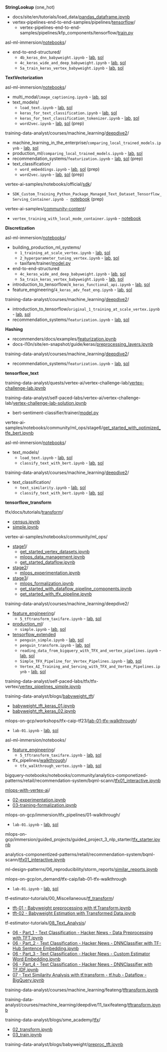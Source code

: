 **StringLookup** (one_hot)

* docs/site/en/tutorials/load_data/[pandas_dataframe.ipynb](https://github.com/tensorflow/docs/blob/master/site/en/tutorials/load_data/pandas_dataframe.ipynb)
* vertex-pipelines-end-to-end-samples/pipelines/[tensorflow](https://github.com/GoogleCloudPlatform/vertex-pipelines-end-to-end-samples/tree/main/pipelines/tensorflow)/
    * vertex-pipelines-end-to-end-samples/pipelines/kfp_components/tensorflow/[train.py](https://github.com/GoogleCloudPlatform/vertex-pipelines-end-to-end-samples/blob/main/pipelines/kfp_components/tensorflow/train.py)

asl-ml-immersion/[notebooks](https://github.com/GoogleCloudPlatform/asl-ml-immersion/tree/master/notebooks)/
* end-to-end-structured/
    * `4b_keras_dnn_babyweight.ipynb` - [lab](https://github.com/GoogleCloudPlatform/asl-ml-immersion/blob/master/notebooks/end-to-end-structured/labs/4b_keras_dnn_babyweight.ipynb), [sol](https://github.com/GoogleCloudPlatform/asl-ml-immersion/blob/master/notebooks/end-to-end-structured/solutions/4b_keras_dnn_babyweight.ipynb)
    * `4c_keras_wide_and_deep_babyweight.ipynb` - [lab](https://github.com/GoogleCloudPlatform/asl-ml-immersion/blob/master/notebooks/end-to-end-structured/labs/4c_keras_wide_and_deep_babyweight.ipynb), [sol](https://github.com/GoogleCloudPlatform/asl-ml-immersion/blob/master/notebooks/end-to-end-structured/solutions/4c_keras_wide_and_deep_babyweight.ipynb)
    * `5a_train_keras_vertex_babyweight.ipynb` - [lab](https://github.com/GoogleCloudPlatform/asl-ml-immersion/blob/master/notebooks/end-to-end-structured/labs/5a_train_keras_vertex_babyweight.ipynb), [sol](https://github.com/GoogleCloudPlatform/asl-ml-immersion/blob/master/notebooks/end-to-end-structured/solutions/5a_train_keras_vertex_babyweight.ipynb)


**TextVectorization**

asl-ml-immersion/[notebooks](https://github.com/GoogleCloudPlatform/asl-ml-immersion/tree/master/notebooks)/

* multi_modal/`image_captioning.ipynb` - [lab](https://github.com/GoogleCloudPlatform/asl-ml-immersion/blob/master/notebooks/multi_modal/labs/image_captioning.ipynb), [sol](https://github.com/GoogleCloudPlatform/asl-ml-immersion/blob/master/notebooks/multi_modal/solutions/image_captioning.ipynb)
* text_models/
    * `load_text.ipynb` - [lab](https://github.com/GoogleCloudPlatform/asl-ml-immersion/blob/master/notebooks/text_models/labs/load_text.ipynb), [sol](https://github.com/GoogleCloudPlatform/asl-ml-immersion/blob/master/notebooks/text_models/solutions/load_text.ipynb)
    * `keras_for_text_classification.ipynb` - [lab](https://github.com/GoogleCloudPlatform/asl-ml-immersion/blob/master/notebooks/text_models/labs/keras_for_text_classification.ipynb), [sol](https://github.com/GoogleCloudPlatform/asl-ml-immersion/blob/master/notebooks/text_models/solutions/keras_for_text_classification.ipynb)
    * `keras_for_text_classification_tokenizer.ipynb` - [lab](https://github.com/GoogleCloudPlatform/asl-ml-immersion/blob/master/notebooks/text_models/labs/keras_for_text_classification_tokenizer.ipynb), [sol](https://github.com/GoogleCloudPlatform/asl-ml-immersion/blob/master/notebooks/text_models/solutions/keras_for_text_classification_tokenizer.ipynb)
    * `word2vec.ipynb` - [lab](https://github.com/GoogleCloudPlatform/asl-ml-immersion/blob/master/notebooks/text_models/labs/word2vec.ipynb),  [sol](https://github.com/GoogleCloudPlatform/asl-ml-immersion/blob/master/notebooks/text_models/solutions/word2vec.ipynb) (prep)


training-data-analyst/courses/machine_learning/[deepdive2](https://github.com/GoogleCloudPlatform/training-data-analyst/tree/master/courses/machine_learning/deepdive2)/

* machine_learning_in_the_enterprise/`comparing_local_trained_models.ipynb` - [lab](https://github.com/GoogleCloudPlatform/training-data-analyst/blob/master/courses/machine_learning/deepdive2/machine_learning_in_the_enterprise/labs/comparing_local_trained_models.ipynb), [sol](https://github.com/GoogleCloudPlatform/training-data-analyst/blob/master/courses/machine_learning/deepdive2/machine_learning_in_the_enterprise/solutions/comparing_local_trained_models.ipynb)
* production_ml/`comparing_local_trained_models.ipynb` - [lab](https://github.com/GoogleCloudPlatform/training-data-analyst/blob/master/courses/machine_learning/deepdive2/production_ml/labs/comparing_local_trained_models.ipynb), [sol](https://github.com/GoogleCloudPlatform/training-data-analyst/blob/master/courses/machine_learning/deepdive2/production_ml/solutions/comparing_local_trained_models.ipynb)
* recommendation_systems/`featurization.ipynb` - [lab](https://github.com/GoogleCloudPlatform/training-data-analyst/blob/master/courses/machine_learning/deepdive2/recommendation_systems/labs/featurization.ipynb), [sol](https://github.com/GoogleCloudPlatform/training-data-analyst/blob/master/courses/machine_learning/deepdive2/recommendation_systems/solutions/featurization.ipynb) (prep)
* text_classification/
    * `word_embeddings.ipynb` - [lab](https://github.com/GoogleCloudPlatform/training-data-analyst/blob/master/courses/machine_learning/deepdive2/text_classification/labs/word_embeddings.ipynb), [sol](https://github.com/GoogleCloudPlatform/training-data-analyst/blob/master/courses/machine_learning/deepdive2/text_classification/solutions/word_embeddings.ipynb) (prep)
    * `word2vec.ipynb` - [lab](https://github.com/GoogleCloudPlatform/training-data-analyst/blob/master/courses/machine_learning/deepdive2/text_classification/labs/word2vec.ipynb), [sol](https://github.com/GoogleCloudPlatform/training-data-analyst/blob/master/courses/machine_learning/deepdive2/text_classification/solutions/word2vec.ipynb) (prep)


vertex-ai-samples/notebooks/official/[sdk](https://github.com/GoogleCloudPlatform/vertex-ai-samples/tree/main/notebooks/official/sdk)/

* `SDK_Custom_Training_Python_Package_Managed_Text_Dataset_Tensorflow_Serving_Container.ipynb - `[notebook](https://github.com/GoogleCloudPlatform/vertex-ai-samples/blob/main/notebooks/official/sdk/SDK_Custom_Training_Python_Package_Managed_Text_Dataset_Tensorflow_Serving_Container.ipynb) (prep)


vertex-ai-samples/[community-content](https://github.com/GoogleCloudPlatform/vertex-ai-samples/tree/main/community-content)/

* `vertex_training_with_local_mode_container.ipynb` - [notebook](https://github.com/GoogleCloudPlatform/vertex-ai-samples/blob/main/community-content/tf_keras_text_classification_distributed_single_worker_gpus_with_gcloud_local_run_and_vertex_sdk/vertex_training_with_local_mode_container.ipynb)


**Discretization**

asl-ml-immersion/[notebooks](https://github.com/GoogleCloudPlatform/asl-ml-immersion/tree/master/notebooks)/
* building_production_ml_systems/
    * `1_training_at_scale_vertex.ipynb` - [lab](https://github.com/GoogleCloudPlatform/asl-ml-immersion/blob/master/notebooks/building_production_ml_systems/labs/1_training_at_scale_vertex.ipynb), [sol](https://github.com/GoogleCloudPlatform/asl-ml-immersion/blob/master/notebooks/building_production_ml_systems/solutions/1_training_at_scale_vertex.ipynb)
    * `2_hyperparameter_tuning_vertex.ipynb` - [lab](https://github.com/GoogleCloudPlatform/asl-ml-immersion/blob/master/notebooks/building_production_ml_systems/labs/2_hyperparameter_tuning_vertex.ipynb), [sol](https://github.com/GoogleCloudPlatform/asl-ml-immersion/blob/master/notebooks/building_production_ml_systems/solutions/2_hyperparameter_tuning_vertex.ipynb)
    * taxifare/trainer/[model.py](https://github.com/GoogleCloudPlatform/asl-ml-immersion/blob/master/notebooks/building_production_ml_systems/solutions/taxifare/trainer/model.py)
* end-to-end-structured
    * `4c_keras_wide_and_deep_babyweight.ipynb` - [lab](https://github.com/GoogleCloudPlatform/asl-ml-immersion/blob/master/notebooks/end-to-end-structured/labs/4c_keras_wide_and_deep_babyweight.ipynb), [sol](https://github.com/GoogleCloudPlatform/asl-ml-immersion/blob/master/notebooks/end-to-end-structured/solutions/4c_keras_wide_and_deep_babyweight.ipynb)
    * `5a_train_keras_vertex_babyweight.ipynb` - [lab](https://github.com/GoogleCloudPlatform/asl-ml-immersion/blob/master/notebooks/end-to-end-structured/labs/5a_train_keras_vertex_babyweight.ipynb), [sol](https://github.com/GoogleCloudPlatform/asl-ml-immersion/blob/master/notebooks/end-to-end-structured/solutions/5a_train_keras_vertex_babyweight.ipynb)
* introduction_to_tensorflow/`4_keras_functional_api.ipynb` - [lab](https://github.com/GoogleCloudPlatform/asl-ml-immersion/blob/master/notebooks/introduction_to_tensorflow/labs/4_keras_functional_api.ipynb), [sol](https://github.com/GoogleCloudPlatform/asl-ml-immersion/blob/master/notebooks/introduction_to_tensorflow/solutions/4_keras_functional_api.ipynb)
* feature_engineering/`4_keras_adv_feat_eng.ipynb` - [lab](https://github.com/GoogleCloudPlatform/asl-ml-immersion/blob/master/notebooks/feature_engineering/labs/4_keras_adv_feat_eng.ipynb), [sol](https://github.com/GoogleCloudPlatform/asl-ml-immersion/blob/master/notebooks/feature_engineering/solutions/4_keras_adv_feat_eng.ipynb)

training-data-analyst/courses/machine_learning/[deepdive2](https://github.com/GoogleCloudPlatform/training-data-analyst/tree/master/courses/machine_learning/deepdive2)/

* introduction_to_tensorflow/`original_1_training_at_scale_vertex.ipynb` - [lab](https://github.com/GoogleCloudPlatform/training-data-analyst/blob/master/courses/machine_learning/deepdive2/introduction_to_tensorflow/labs/original_1_training_at_scale_vertex.ipynb), [sol](https://github.com/GoogleCloudPlatform/training-data-analyst/blob/master/courses/machine_learning/deepdive2/introduction_to_tensorflow/solutions/original_1_training_at_scale_vertex.ipynb)
* recommendation_systems/`featurization.ipynb` - [lab](https://github.com/GoogleCloudPlatform/training-data-analyst/blob/master/courses/machine_learning/deepdive2/recommendation_systems/labs/featurization.ipynb), [sol](https://github.com/GoogleCloudPlatform/training-data-analyst/blob/master/courses/machine_learning/deepdive2/recommendation_systems/solutions/featurization.ipynb)


**Hashing**

* recommenders/docs/examples/[featurization.ipynb](https://github.com/tensorflow/recommenders/blob/main/docs/examples/featurization.ipynb)
* docs-l10n/site/en-snapshot/guide/keras/[preprocessing_layers.ipynb](https://github.com/tensorflow/docs-l10n/blob/master/site/en-snapshot/guide/keras/preprocessing_layers.ipynb)

training-data-analyst/courses/machine_learning/[deepdive2](https://github.com/GoogleCloudPlatform/training-data-analyst/tree/master/courses/machine_learning/deepdive2)/

* recommendation_systems/`featurization.ipynb` - [lab](https://github.com/GoogleCloudPlatform/training-data-analyst/blob/master/courses/machine_learning/deepdive2/recommendation_systems/labs/featurization.ipynb), [sol](https://github.com/GoogleCloudPlatform/training-data-analyst/blob/master/courses/machine_learning/deepdive2/recommendation_systems/solutions/featurization.ipynb)

**tensorflow_text**

training-data-analyst/quests/vertex-ai/vertex-challenge-lab/[vertex-challenge-lab.ipynb](https://github.com/GoogleCloudPlatform/training-data-analyst/blob/master/quests/vertex-ai/vertex-challenge-lab/vertex-challenge-lab.ipynb)

training-data-analyst/self-paced-labs/vertex-ai/vertex-challenge-lab/[vertex-challenge-lab-solution.ipynb](https://github.com/GoogleCloudPlatform/training-data-analyst/blob/master/self-paced-labs/vertex-ai/vertex-challenge-lab/vertex-challenge-lab-solution.ipynb)
* bert-sentiment-classifier/trainer/[model.py](https://github.com/GoogleCloudPlatform/training-data-analyst/blob/master/quests/vertex-ai/vertex-challenge-lab/bert-sentiment-classifier/trainer/model.py)

vertex-ai-samples/notebooks/community/ml_ops/stage6/[get_started_with_optimized_tfe_bert.ipynb](https://github.com/GoogleCloudPlatform/vertex-ai-samples/blob/main/notebooks/community/ml_ops/stage6/get_started_with_optimized_tfe_bert.ipynb)

asl-ml-immersion/[notebooks](https://github.com/GoogleCloudPlatform/asl-ml-immersion/tree/master/notebooks/)/
* text_models/
    * `load_text.ipynb` - [lab](https://github.com/GoogleCloudPlatform/asl-ml-immersion/blob/master/notebooks/text_models/labs/load_text.ipynb), [sol](https://github.com/GoogleCloudPlatform/asl-ml-immersion/blob/master/notebooks/text_models/solutions/load_text.ipynb)
    * `classify_text_with_bert.ipynb` - [lab](https://github.com/GoogleCloudPlatform/asl-ml-immersion/blob/master/notebooks/text_models/labs/classify_text_with_bert.ipynb), [sol](https://github.com/GoogleCloudPlatform/asl-ml-immersion/blob/master/notebooks/text_models/solutions/classify_text_with_bert.ipynb)

training-data-analyst/courses/machine_learning/[deepdive2](https://github.com/GoogleCloudPlatform/training-data-analyst/tree/master/courses/machine_learning/deepdive2/)/
* text_classification/
    * `text_similarity.ipynb` - [lab](https://github.com/GoogleCloudPlatform/training-data-analyst/blob/master/courses/machine_learning/deepdive2/text_classification/labs/text_similarity.ipynb), [sol](https://github.com/GoogleCloudPlatform/training-data-analyst/blob/master/courses/machine_learning/deepdive2/text_classification/solutions/text_similarity.ipynb)
    * `classify_text_with_bert.ipynb` - [lab](https://github.com/GoogleCloudPlatform/training-data-analyst/blob/master/courses/machine_learning/deepdive2/text_classification/labs/classify_text_with_bert.ipynb), [sol](https://github.com/GoogleCloudPlatform/training-data-analyst/blob/master/courses/machine_learning/deepdive2/text_classification/solutions/classify_text_with_bert.ipynb)

**tensorflow_transform**

tfx/docs/tutorials/[transform](https://github.com/tensorflow/tfx/tree/master/docs/tutorials/transform)/
* [census.ipynb](https://github.com/tensorflow/tfx/blob/master/docs/tutorials/transform/census.ipynb)
* [simple.ipynb](https://github.com/tensorflow/tfx/blob/master/docs/tutorials/transform/simple.ipynb)

vertex-ai-samples/notebooks/community/ml_ops/
* [stage1](https://github.com/GoogleCloudPlatform/vertex-ai-samples/tree/main/notebooks/community/ml_ops/stage1)/
    * [get_started_vertex_datasets.ipynb](https://github.com/GoogleCloudPlatform/vertex-ai-samples/blob/main/notebooks/community/ml_ops/stage1/get_started_vertex_datasets.ipynb)
    * [mlops_data_management.ipynb](https://github.com/GoogleCloudPlatform/vertex-ai-samples/blob/main/notebooks/community/ml_ops/stage1/mlops_data_management.ipynb)
    * [get_started_dataflow.ipynb](https://github.com/GoogleCloudPlatform/vertex-ai-samples/blob/main/notebooks/community/ml_ops/stage1/get_started_dataflow.ipynb)
* [stage2](https://github.com/GoogleCloudPlatform/vertex-ai-samples/tree/main/notebooks/community/ml_ops/stage2)/
    * [mlops_experimentation.ipynb](https://github.com/GoogleCloudPlatform/vertex-ai-samples/blob/main/notebooks/community/ml_ops/stage2/mlops_experimentation.ipynb)
* [stage3](https://github.com/GoogleCloudPlatform/vertex-ai-samples/tree/main/notebooks/community/ml_ops/stage3)/
    * [mlops_formalization.ipynb](https://github.com/GoogleCloudPlatform/vertex-ai-samples/blob/main/notebooks/community/ml_ops/stage3/mlops_formalization.ipynb)
    * [get_started_with_dataflow_pipeline_components.ipynb](https://github.com/GoogleCloudPlatform/vertex-ai-samples/blob/main/notebooks/community/ml_ops/stage3/get_started_with_dataflow_pipeline_components.ipynb)
    * [get_started_with_tfx_pipeline.ipynb](https://github.com/GoogleCloudPlatform/vertex-ai-samples/blob/main/notebooks/community/ml_ops/stage3/get_started_with_tfx_pipeline.ipynb)

training-data-analyst/courses/machine_learning/deepdive2/
* [feature_engineering](https://github.com/GoogleCloudPlatform/training-data-analyst/tree/master/courses/machine_learning/deepdive2/feature_engineering/solutions)/
    * `5_tftransform_taxifare.ipynb` - [lab](https://github.com/GoogleCloudPlatform/training-data-analyst/blob/master/courses/machine_learning/deepdive2/feature_engineering/labs/5_tftransform_taxifare.ipynb), [sol](https://github.com/GoogleCloudPlatform/training-data-analyst/blob/master/courses/machine_learning/deepdive2/feature_engineering/solutions/5_tftransform_taxifare.ipynb)
* [production_ml](https://github.com/GoogleCloudPlatform/training-data-analyst/tree/master/courses/machine_learning/deepdive2/production_ml/solutions)/
    * `simple.ipynb` - [lab](https://github.com/GoogleCloudPlatform/training-data-analyst/blob/master/courses/machine_learning/deepdive2/production_ml/labs/simple.ipynb), [sol](https://github.com/GoogleCloudPlatform/training-data-analyst/blob/master/courses/machine_learning/deepdive2/production_ml/solutions/simple.ipynb)
* [tensorflow_extended](https://github.com/GoogleCloudPlatform/training-data-analyst/tree/master/courses/machine_learning/deepdive2/tensorflow_extended/solutions)
    * `penguin_simple.ipynb` - [lab](https://github.com/GoogleCloudPlatform/training-data-analyst/blob/master/courses/machine_learning/deepdive2/tensorflow_extended/labs/penguin_simple.ipynb), [sol](https://github.com/GoogleCloudPlatform/training-data-analyst/blob/master/courses/machine_learning/deepdive2/tensorflow_extended/solutions/penguin_simple.ipynb)
    * `penguin_transform.ipynb` - [lab](https://github.com/GoogleCloudPlatform/training-data-analyst/blob/master/courses/machine_learning/deepdive2/tensorflow_extended/labs/penguin_transform.ipynb), [sol](https://github.com/GoogleCloudPlatform/training-data-analyst/blob/master/courses/machine_learning/deepdive2/tensorflow_extended/solutions/penguin_transform.ipynb)
    * `reading_data_from_bigquery_with_TFX_and_vertex_pipelines.ipynb` - [lab](https://github.com/GoogleCloudPlatform/training-data-analyst/blob/master/courses/machine_learning/deepdive2/tensorflow_extended/labs/reading_data_from_bigquery_with_TFX_and_vertex_pipelines.ipynb), [sol](https://github.com/GoogleCloudPlatform/training-data-analyst/blob/master/courses/machine_learning/deepdive2/tensorflow_extended/solutions/reading_data_from_bigquery_with_TFX_and_vertex_pipelines.ipynb)
    * `Simple_TFX_Pipeline_for_Vertex_Pipelines.ipynb` - [lab](https://github.com/GoogleCloudPlatform/training-data-analyst/blob/master/courses/machine_learning/deepdive2/tensorflow_extended/labs/Simple_TFX_Pipeline_for_Vertex_Pipelines.ipynb), [sol](https://github.com/GoogleCloudPlatform/training-data-analyst/blob/master/courses/machine_learning/deepdive2/tensorflow_extended/solutions/Simple_TFX_Pipeline_for_Vertex_Pipelines.ipynb)
    * `Vertex_AI_Training_and_Serving_with_TFX_and_Vertex_Pipelines.ipynb` - [lab](https://github.com/GoogleCloudPlatform/training-data-analyst/blob/master/courses/machine_learning/deepdive2/tensorflow_extended/labs/Vertex_AI_Training_and_Serving_with_TFX_and_Vertex_Pipelines.ipynb), [sol](https://github.com/GoogleCloudPlatform/training-data-analyst/blob/master/courses/machine_learning/deepdive2/tensorflow_extended/solutions/Vertex_AI_Training_and_Serving_with_TFX_and_Vertex_Pipelines.ipynb)


training-data-analyst/self-paced-labs/tfx/tfx-vertex/[vertex_pipelines_simple.ipynb](https://github.com/GoogleCloudPlatform/training-data-analyst/blob/master/self-paced-labs/tfx/tfx-vertex/vertex_pipelines_simple.ipynb)

training-data-analyst/blogs/[babyweight_tft](https://github.com/GoogleCloudPlatform/training-data-analyst/tree/master/blogs/babyweight_tft)/
* [babyweight_tft_keras_01.ipynb](https://github.com/GoogleCloudPlatform/training-data-analyst/blob/master/blogs/babyweight_tft/babyweight_tft_keras_01.ipynb)
* [babyweight_tft_keras_02.ipynb](https://github.com/GoogleCloudPlatform/training-data-analyst/blob/master/blogs/babyweight_tft/babyweight_tft_keras_02.ipynb)

mlops-on-gcp/workshops/tfx-caip-tf23/[lab-01-tfx-walkthrough](https://github.com/GoogleCloudPlatform/mlops-on-gcp/tree/master/workshops/tfx-caip-tf23/lab-01-tfx-walkthrough/solutions)/
* `lab-01.ipynb` - [lab](https://github.com/GoogleCloudPlatform/mlops-on-gcp/blob/master/workshops/tfx-caip-tf23/lab-01-tfx-walkthrough/labs/lab-01.ipynb), [sol](https://github.com/GoogleCloudPlatform/mlops-on-gcp/blob/master/workshops/tfx-caip-tf23/lab-01-tfx-walkthrough/solutions/lab-01.ipynb)


asl-ml-immersion/notebooks/
* [feature_engineering](https://github.com/GoogleCloudPlatform/asl-ml-immersion/tree/master/notebooks/feature_engineering/solutions)/
    * `5_tftransform_taxifare.ipynb` - [lab](https://github.com/GoogleCloudPlatform/asl-ml-immersion/blob/master/notebooks/feature_engineering/labs/5_tftransform_taxifare.ipynb), [sol](https://github.com/GoogleCloudPlatform/asl-ml-immersion/blob/master/notebooks/feature_engineering/solutions/5_tftransform_taxifare.ipynb)
* tfx_pipelines/[walkthrough](https://github.com/GoogleCloudPlatform/asl-ml-immersion/tree/master/notebooks/tfx_pipelines/walkthrough/solutions)/
    * `tfx_walkthrough_vertex.ipynb` - [lab](https://github.com/GoogleCloudPlatform/asl-ml-immersion/blob/master/notebooks/tfx_pipelines/walkthrough/labs/tfx_walkthrough_vertex.ipynb), [sol](https://github.com/GoogleCloudPlatform/asl-ml-immersion/blob/master/notebooks/tfx_pipelines/walkthrough/solutions/tfx_walkthrough_vertex.ipynb)


bigquery-notebooks/notebooks/community/analytics-componetized-patterns/retail/recommendation-system/bqml-scann/[tfx01_interactive.ipynb](https://github.com/GoogleCloudPlatform/bigquery-notebooks/blob/main/notebooks/community/analytics-componetized-patterns/retail/recommendation-system/bqml-scann/tfx01_interactive.ipynb)


[mlops-with-vertex-ai](https://github.com/GoogleCloudPlatform/mlops-with-vertex-ai)/
* [02-experimentation.ipynb](https://github.com/GoogleCloudPlatform/mlops-with-vertex-ai/blob/main/02-experimentation.ipynb)
* [03-training-formalization.ipynb](https://github.com/GoogleCloudPlatform/mlops-with-vertex-ai/blob/main/03-training-formalization.ipynb)

mlops-on-gcp/immersion/tfx_pipelines/01-walkthrough/
* `lab-01.ipynb` - [lab](https://github.com/GoogleCloudPlatform/mlops-on-gcp/blob/master/immersion/tfx_pipelines/01-walkthrough/labs/lab-01.ipynb), [sol](https://github.com/GoogleCloudPlatform/mlops-on-gcp/blob/master/immersion/tfx_pipelines/01-walkthrough/solutions/lab-01.ipynb)

mlops-on-gcp/immersion/guided_projects/guided_project_3_nlp_starter/[tfx_starter.ipynb](https://github.com/GoogleCloudPlatform/mlops-on-gcp/blob/master/immersion/guided_projects/guided_project_3_nlp_starter/tfx_starter.ipynb)

analytics-componentized-patterns/retail/recommendation-system/bqml-scann/[tfx01_interactive.ipynb](https://github.com/GoogleCloudPlatform/analytics-componentized-patterns/blob/master/retail/recommendation-system/bqml-scann/tfx01_interactive.ipynb)

ml-design-patterns/06_reproducibility/storm_reports/[similar_reports.ipynb](https://github.com/GoogleCloudPlatform/ml-design-patterns/blob/master/06_reproducibility/storm_reports/similar_reports.ipynb)

mlops-on-gcp/on_demand/tfx-caip/lab-01-tfx-walkthrough
* `lab-01.ipynb` - [lab](https://github.com/GoogleCloudPlatform/mlops-on-gcp/blob/master/on_demand/tfx-caip/lab-01-tfx-walkthrough/labs/lab-01.ipynb), [sol](https://github.com/GoogleCloudPlatform/mlops-on-gcp/blob/master/on_demand/tfx-caip/lab-01-tfx-walkthrough/solutions/lab-01.ipynb)

tf-estimator-tutorials/00_Miscellaneous/[tf_transform](tf_transform)/
* [tft-01 - Babyweight preprocessing with tf.Transform.ipynb](https://github.com/GoogleCloudPlatform/tf-estimator-tutorials/blob/master/00_Miscellaneous/tf_transform/tft-01%20-%20Babyweight%20preprocessing%20with%20tf.Transform.ipynb)
* [tft-02 - Babyweight Estimation with Transformed Data.ipynb](https://github.com/GoogleCloudPlatform/tf-estimator-tutorials/blob/master/00_Miscellaneous/tf_transform/tft-02%20-%20Babyweight%20Estimation%20with%20Transformed%20Data.ipynb)


tf-estimator-tutorials/[08_Text_Analysis](https://github.com/GoogleCloudPlatform/tf-estimator-tutorials/tree/master/08_Text_Analysis)/
* [06 - Part_1 - Text Classification - Hacker News - Data Preprocessing with TFT.ipynb](https://github.com/GoogleCloudPlatform/tf-estimator-tutorials/blob/master/08_Text_Analysis/06%20-%20Part_1%20-%20Text%20Classification%20-%20Hacker%20News%20-%20Data%20Preprocessing%20with%20TFT.ipynb)
* [06 - Part_2 - Text Classification - Hacker News - DNNClassifier with TF-Hub Sentence Embedding.ipynb](https://github.com/GoogleCloudPlatform/tf-estimator-tutorials/blob/master/08_Text_Analysis/06%20-%20Part_2%20-%20Text%20Classification%20-%20Hacker%20News%20-%20DNNClassifier%20with%20TF-Hub%20Sentence%20Embedding.ipynb)
* [06 - Part_3 - Text Classification - Hacker News - Custom Estimator Word Embedding.ipynb](https://github.com/GoogleCloudPlatform/tf-estimator-tutorials/blob/master/08_Text_Analysis/06%20-%20Part_3%20-%20Text%20Classification%20-%20Hacker%20News%20-%20Custom%20Estimator%20Word%20Embedding.ipynb)
* [06 - Part_4 - Text Classification - Hacker News - DNNClassifier with TF.IDF.ipynb](https://github.com/GoogleCloudPlatform/tf-estimator-tutorials/blob/master/08_Text_Analysis/06%20-%20Part_4%20-%20Text%20Classification%20-%20Hacker%20News%20-%20DNNClassifier%20with%20TF.IDF.ipynb)
* [07 - Text Similarity Analysis with tf.transform - tf.hub - Dataflow - BigQuery.ipynb](https://github.com/GoogleCloudPlatform/tf-estimator-tutorials/blob/master/08_Text_Analysis/07%20-%20Text%20Similarity%20Analysis%20with%20tf.transform%20-%20tf.hub%20-%20Dataflow%20-%20BigQuery.ipynb)

training-data-analyst/courses/machine_learning/feateng/[tftransform.ipynb](https://github.com/GoogleCloudPlatform/training-data-analyst/blob/master/courses/machine_learning/feateng/tftransform.ipynb)

training-data-analyst/courses/machine_learning/deepdive/11_taxifeateng/[tftransform.ipynb](https://github.com/GoogleCloudPlatform/training-data-analyst/blob/master/courses/machine_learning/deepdive/11_taxifeateng/tftransform.ipynb)

training-data-analyst/blogs/sme_academy/[tfx](https://github.com/GoogleCloudPlatform/training-data-analyst/tree/master/blogs/sme_academy/tfx)/
* [02_transform.ipynb](https://github.com/GoogleCloudPlatform/training-data-analyst/blob/master/blogs/sme_academy/tfx/02_transform.ipynb)
* [03_train.ipynb](https://github.com/GoogleCloudPlatform/training-data-analyst/blob/master/blogs/sme_academy/tfx/03_train.ipynb)

training-data-analyst/blogs/babyweight/[preproc_tft.ipynb](https://github.com/GoogleCloudPlatform/training-data-analyst/blob/master/blogs/babyweight/preproc_tft.ipynb)
